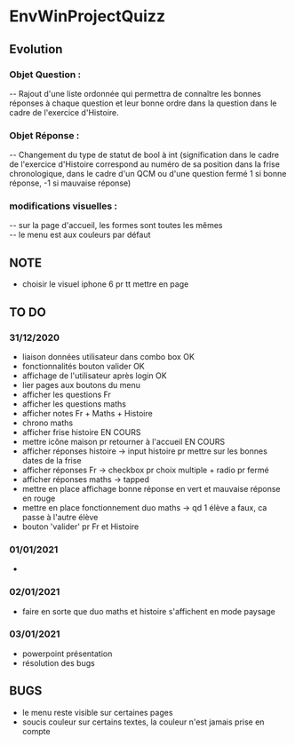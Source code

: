 # EnvWinProjectQuizz

## Evolution

### Objet Question :

-- Rajout d'une liste ordonnée qui permettra de connaître les bonnes réponses à chaque question et leur bonne ordre dans la question dans le cadre de l'exercice d'Histoire.

### Objet Réponse :

-- Changement du type de statut de bool à int (signification dans le cadre de l'exercice d'Histoire correspond au numéro de sa position dans la frise chronologique, dans le cadre d'un QCM ou d'une question fermé 1 si bonne réponse, -1 si mauvaise réponse)

### modifications visuelles :
-- sur la page d'accueil, les formes sont toutes les mêmes  
-- le menu est aux couleurs par défaut


## NOTE
- choisir le visuel iphone 6 pr tt mettre en page

## TO DO
### 31/12/2020
- liaison données utilisateur dans combo box OK
- fonctionnalités bouton valider OK
- affichage de l'utilisateur après login OK
- lier pages aux boutons du menu
- afficher les questions Fr
- afficher les questions maths
- afficher notes Fr + Maths + Histoire
- chrono maths
- afficher frise histoire EN COURS
- mettre icône maison pr retourner à l'accueil EN COURS
- afficher réponses histoire -> input histoire pr mettre sur les bonnes dates de la frise
- afficher réponses Fr -> checkbox pr choix multiple + radio pr fermé
- afficher réponses maths -> tapped
- mettre en place affichage bonne réponse en vert et mauvaise réponse en rouge
- mettre en place fonctionnement duo maths -> qd 1 élève a faux, ca passe à l'autre élève
- bouton 'valider' pr Fr et Histoire

### 01/01/2021
- 

### 02/01/2021
- faire en sorte que duo maths et histoire s'affichent en mode paysage

### 03/01/2021
- powerpoint présentation
- résolution des bugs

## BUGS
- le menu reste visible sur certaines pages
- soucis couleur sur certains textes, la couleur n'est jamais prise en compte
